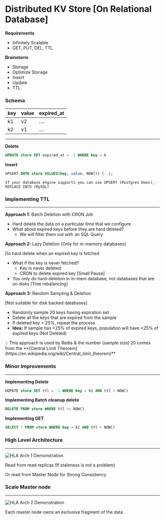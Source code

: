 # Distributed KV Store [On Relational Database]

**Requirements**

- Infinitely Scalable
- GET, PUT, DEL, TTL

**Brainstorm**

- Storage
- Optimize Storage
- Insert
- Update
- TTL

### Schema

| key | value | expired_at |
| --- | ----- | ---------- |
| k1  | v2    | ….         |
| k2  | v1    | ….         |

---

**Delete**

```sql
UPDATE store SET expired_at = -1 WHERE key = k
```

**Insert**

```sql
UPSERT INTO store VALUES(key, value, NOW()) (..);
```

`If your database engine supports you can use UPSERT (Postgres Does), REPLACE INTO (MySQL)`

### Implementing TTL

---

**Approach 1:** Batch Deletion with CRON Job

- Hard delete the data on a particular time that we configure
- What about expired keys before they are hard deleted?
  - We will filter them out with an SQL Query

**Approach 2:** Lazy Deletion [Only for in-memory databases]

Do hard delete when an expired key is fetched

- What if the key is never fetched?
  - Key is never deleted
  - CRON to delete expired key [Small Pause]
- You only do hard-deletion in in-mem database, not databases that are on disks [Tree rebalancing]

**Approach 3:** Random Sampling & Deletion

[Not suitable for disk backed databases]

- Randomly sample 20 keys having expiration set
- Delete all the keys that are expired from the sample
- If deleted key > 25%, repeat the process
- **Idea:** If sample has <25% of expired keys, population will have <25% of expired keys (Not Deleted)

<aside>
💡 This approach is used by Redis & the number (sample size) 20 comes from the **[Central Limit Theorem](https://en.wikipedia.org/wiki/Central_limit_theorem)**

</aside>

### Minor Improvements

---

**Implementing Delete**

```sql
UDPATE store SET ttl = -1 WHERE key = k1 AND ttl > NOW()
```

**Implementing Batch cleanup delete**

```sql
DELETE FROM store WHERE ttl <= NOW()
```

**Implementing GET**

```sql
SELECT * FROM store WHERE key = k1 AND ttl > NOW()
```

### High Level Architecture

---

![HLA Arch 1 Demonstration](https://bharath-lakshman-kumar.s3.ap-south-1.amazonaws.com/Distributed%20KV/hla-1.png)

Read from read replicas (If staleness is not a problem)

Or read from Master Node for Strong Consistency

### Scale Master node

---

![HLA Arch 2 Demonstration](https://bharath-lakshman-kumar.s3.ap-south-1.amazonaws.com/Distributed%20KV/hla-2.png)

Each master node owns an exclusive fragment of the data
